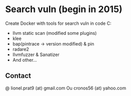 # Search vuln (begin in 2015)

Create Docker with tools for search vuln in code C:
 * llvm static scan (modified some plugins)
 * klee
 * bap(pintrace -> version modified) & pin 
 * radare2
 * llvmfuzzer & Sanatizer
 * And other...

## Contact

@ lionel.prat9 (at) gmail.com Ou cronos56 (at) yahoo.com

